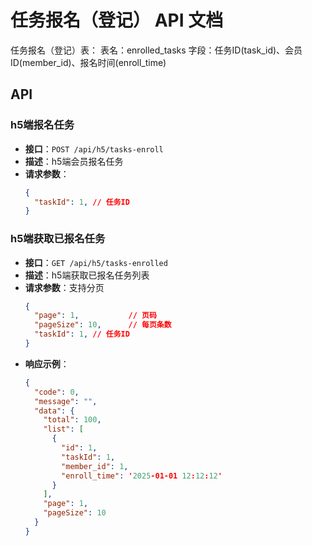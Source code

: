 # 任务报名（登记） API 文档

任务报名（登记）表：
表名：enrolled_tasks
字段：任务ID(task_id)、会员ID(member_id)、报名时间(enroll_time)

## API

### h5端报名任务
- **接口**：`POST /api/h5/tasks-enroll`
- **描述**：h5端会员报名任务
- **请求参数**：
  ```json
  {
    "taskId": 1, // 任务ID
  }
  ```

### h5端获取已报名任务
- **接口**：`GET /api/h5/tasks-enrolled`
- **描述**：h5端获取已报名任务列表
- **请求参数**：支持分页
  ```json
  {
    "page": 1,           // 页码
    "pageSize": 10,      // 每页条数
    "taskId": 1, // 任务ID
  }
  ```
- **响应示例**：
  ```json
  {
    "code": 0,
    "message": "",
    "data": {
      "total": 100,
      "list": [
        {
          "id": 1,
          "taskId": 1,
          "member_id": 1,
          "enroll_time": '2025-01-01 12:12:12'
        }
      ],
      "page": 1,
      "pageSize": 10
    }
  }
  ```